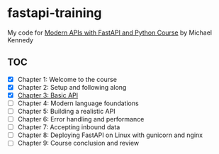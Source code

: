 # fastapi-training

My code for [Modern APIs with FastAPI and Python Course][1] by Michael Kennedy

## TOC

- [x] Chapter 1: Welcome to the course
- [x] Chapter 2: Setup and following along
- [x] [Chapter 3: Basic API](src/ch03-first-api)
- [ ] Chapter 4: Modern language foundations
- [ ] Chapter 5: Building a realistic API
- [ ] Chapter 6: Error handling and performance
- [ ] Chapter 7: Accepting inbound data
- [ ] Chapter 8: Deploying FastAPI on Linux with gunicorn and nginx
- [ ] Chapter 9: Course conclusion and review

[1]: https://training.talkpython.fm/courses/getting-started-with-fastapi
